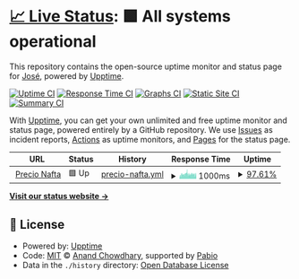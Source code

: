 # [📈 Live Status](https://demo.upptime.js.org): <!--live status--> **🟩 All systems operational**

This repository contains the open-source uptime monitor and status page for [José](https://demo.upptime.js.org), powered by [Upptime](https://github.com/upptime/upptime).

[![Uptime CI](https://github.com/josemqu/upptime/workflows/Uptime%20CI/badge.svg)](https://github.com/josemqu/upptime/actions?query=workflow%3A%22Uptime+CI%22)
[![Response Time CI](https://github.com/josemqu/upptime/workflows/Response%20Time%20CI/badge.svg)](https://github.com/josemqu/upptime/actions?query=workflow%3A%22Response+Time+CI%22)
[![Graphs CI](https://github.com/josemqu/upptime/workflows/Graphs%20CI/badge.svg)](https://github.com/josemqu/upptime/actions?query=workflow%3A%22Graphs+CI%22)
[![Static Site CI](https://github.com/josemqu/upptime/workflows/Static%20Site%20CI/badge.svg)](https://github.com/josemqu/upptime/actions?query=workflow%3A%22Static+Site+CI%22)
[![Summary CI](https://github.com/josemqu/upptime/workflows/Summary%20CI/badge.svg)](https://github.com/josemqu/upptime/actions?query=workflow%3A%22Summary+CI%22)

With [Upptime](https://upptime.js.org), you can get your own unlimited and free uptime monitor and status page, powered entirely by a GitHub repository. We use [Issues](https://github.com/josemqu/upptime/issues) as incident reports, [Actions](https://github.com/josemqu/upptime/actions) as uptime monitors, and [Pages](https://demo.upptime.js.org) for the status page.

<!--start: status pages-->
<!-- This summary is generated by Upptime (https://github.com/upptime/upptime) -->
<!-- Do not edit this manually, your changes will be overwritten -->
<!-- prettier-ignore -->
| URL | Status | History | Response Time | Uptime |
| --- | ------ | ------- | ------------- | ------ |
| <img alt="" src="https://icons.duckduckgo.com/ip3/www.precionafta.com.ico" height="13"> [Precio Nafta](https://www.precionafta.com) | 🟩 Up | [precio-nafta.yml](https://github.com/josemqu/upptime/commits/HEAD/history/precio-nafta.yml) | <details><summary><img alt="Response time graph" src="./graphs/precio-nafta/response-time-week.png" height="20"> 1000ms</summary><br><a href="https://demo.upptime.js.org/history/precio-nafta"><img alt="Response time 797" src="https://img.shields.io/endpoint?url=https%3A%2F%2Fraw.githubusercontent.com%2Fjosemqu%2Fupptime%2FHEAD%2Fapi%2Fprecio-nafta%2Fresponse-time.json"></a><br><a href="https://demo.upptime.js.org/history/precio-nafta"><img alt="24-hour response time 794" src="https://img.shields.io/endpoint?url=https%3A%2F%2Fraw.githubusercontent.com%2Fjosemqu%2Fupptime%2FHEAD%2Fapi%2Fprecio-nafta%2Fresponse-time-day.json"></a><br><a href="https://demo.upptime.js.org/history/precio-nafta"><img alt="7-day response time 1000" src="https://img.shields.io/endpoint?url=https%3A%2F%2Fraw.githubusercontent.com%2Fjosemqu%2Fupptime%2FHEAD%2Fapi%2Fprecio-nafta%2Fresponse-time-week.json"></a><br><a href="https://demo.upptime.js.org/history/precio-nafta"><img alt="30-day response time 910" src="https://img.shields.io/endpoint?url=https%3A%2F%2Fraw.githubusercontent.com%2Fjosemqu%2Fupptime%2FHEAD%2Fapi%2Fprecio-nafta%2Fresponse-time-month.json"></a><br><a href="https://demo.upptime.js.org/history/precio-nafta"><img alt="1-year response time 797" src="https://img.shields.io/endpoint?url=https%3A%2F%2Fraw.githubusercontent.com%2Fjosemqu%2Fupptime%2FHEAD%2Fapi%2Fprecio-nafta%2Fresponse-time-year.json"></a></details> | <details><summary><a href="https://demo.upptime.js.org/history/precio-nafta">97.61%</a></summary><a href="https://demo.upptime.js.org/history/precio-nafta"><img alt="All-time uptime 99.40%" src="https://img.shields.io/endpoint?url=https%3A%2F%2Fraw.githubusercontent.com%2Fjosemqu%2Fupptime%2FHEAD%2Fapi%2Fprecio-nafta%2Fuptime.json"></a><br><a href="https://demo.upptime.js.org/history/precio-nafta"><img alt="24-hour uptime 97.98%" src="https://img.shields.io/endpoint?url=https%3A%2F%2Fraw.githubusercontent.com%2Fjosemqu%2Fupptime%2FHEAD%2Fapi%2Fprecio-nafta%2Fuptime-day.json"></a><br><a href="https://demo.upptime.js.org/history/precio-nafta"><img alt="7-day uptime 97.61%" src="https://img.shields.io/endpoint?url=https%3A%2F%2Fraw.githubusercontent.com%2Fjosemqu%2Fupptime%2FHEAD%2Fapi%2Fprecio-nafta%2Fuptime-week.json"></a><br><a href="https://demo.upptime.js.org/history/precio-nafta"><img alt="30-day uptime 99.08%" src="https://img.shields.io/endpoint?url=https%3A%2F%2Fraw.githubusercontent.com%2Fjosemqu%2Fupptime%2FHEAD%2Fapi%2Fprecio-nafta%2Fuptime-month.json"></a><br><a href="https://demo.upptime.js.org/history/precio-nafta"><img alt="1-year uptime 99.40%" src="https://img.shields.io/endpoint?url=https%3A%2F%2Fraw.githubusercontent.com%2Fjosemqu%2Fupptime%2FHEAD%2Fapi%2Fprecio-nafta%2Fuptime-year.json"></a></details>

<!--end: status pages-->

[**Visit our status website →**](https://demo.upptime.js.org)

## 📄 License

- Powered by: [Upptime](https://github.com/upptime/upptime)
- Code: [MIT](./LICENSE) © [Anand Chowdhary](https://anandchowdhary.com), supported by [Pabio](https://pabio.com)
- Data in the `./history` directory: [Open Database License](https://opendatacommons.org/licenses/odbl/1-0/)
